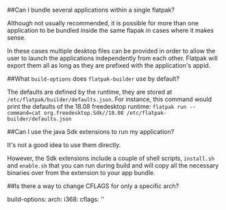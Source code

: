##Can I bundle several applications within a single flatpak?

Although not usually recommended, it is possible for more than one application
to be bundled inside the same flapak in cases where it makes sense.

In these cases multiple desktop files can be provided in order to allow the
user to launch the applications independently from each other. Flatpak will
export them all as long as they are prefixed with the application's appid.

##What `build-options` does `flatpak-builder` use by default?

The defaults are defined by the runtime, they are stored at `/etc/flatpak/builder/defaults.json`. For instance, this command would print the defaults of the 18.08 freedesktop runtime: `flatpak run --command=cat org.freedesktop.Sdk//18.08 /etc/flatpak-builder/defaults.json`

##Can I use the java Sdk extensions to run my application?

It's not a good idea to use them directly.

However, the Sdk extensions include a couple of shell scripts, `install.sh` and `enable.sh` that you can run during build and will copy all the necessary binaries over from the extension to your app bundle.

##Is there a way to change CFLAGS for only a specific arch?

build-options: arch: i368: cflags: ''
